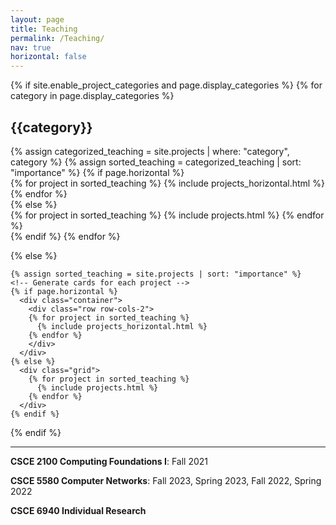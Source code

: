 ```yaml
---
layout: page
title: Teaching
permalink: /Teaching/
nav: true
horizontal: false
---
```

<div class="projects">
  {% if site.enable_project_categories and page.display_categories %}
  <!-- Display categorized projects -->
    {% for category in page.display_categories %}
      <h2 class="category">{{category}}</h2>
      {% assign categorized_teaching = site.projects | where: "category", category %}
      {% assign sorted_teaching = categorized_teaching | sort: "importance" %}
      <!-- Generate cards for each project -->
      {% if page.horizontal %}
        <div class="container">
          <div class="row row-cols-2">
          {% for project in sorted_teaching %}
            {% include projects_horizontal.html %}
          {% endfor %}
          </div>
        </div>
      {% else %}
        <div class="grid">
          {% for project in sorted_teaching %}
            {% include projects.html %}
          {% endfor %}
        </div>
      {% endif %}
    {% endfor %}

  {% else %}
  <!-- Display projects without categories -->
    {% assign sorted_teaching = site.projects | sort: "importance" %}
    <!-- Generate cards for each project -->
    {% if page.horizontal %}
      <div class="container">
        <div class="row row-cols-2">
        {% for project in sorted_teaching %}
          {% include projects_horizontal.html %}
        {% endfor %}
        </div>
      </div>
    {% else %}
      <div class="grid">
        {% for project in sorted_teaching %}
          {% include projects.html %}
        {% endfor %}
      </div>
    {% endif %}

  {% endif %}

</div>


---

**CSCE 2100 Computing Foundations I**: Fall 2021 

**CSCE 5580 Computer Networks**: Fall 2023, Spring 2023, Fall 2022, Spring 2022

**CSCE 6940 Individual Research**



